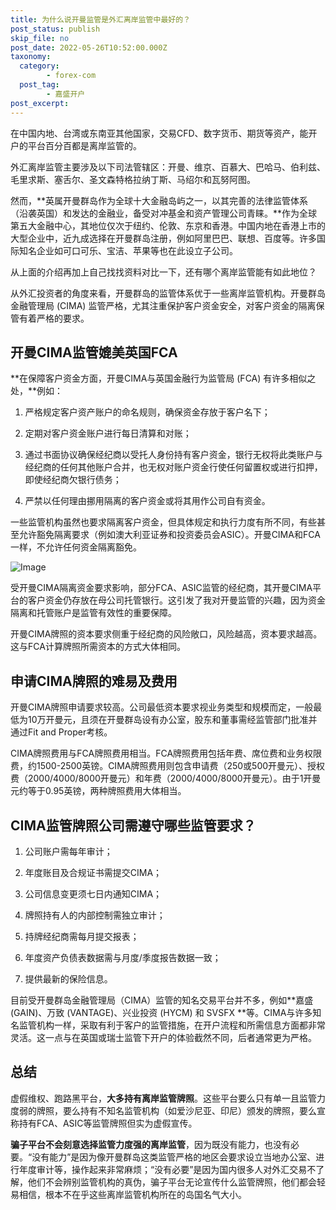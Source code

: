 ```yaml
---
title: 为什么说开曼监管是外汇离岸监管中最好的？
post_status: publish
skip_file: no
post_date: 2022-05-26T10:52:00.000Z
taxonomy:
  category:
        - forex-com
  post_tag:
        - 嘉盛开户
post_excerpt: 
---
```

在中国内地、台湾或东南亚其他国家，交易CFD、数字货币、期货等资产，能开户的平台百分百都是离岸监管的。

外汇离岸监管主要涉及以下司法管辖区：开曼、维京、百慕大、巴哈马、伯利兹、毛里求斯、塞舌尔、圣文森特格拉纳丁斯、马绍尔和瓦努阿图。

然而，**英属开曼群岛作为全球十大金融岛屿之一，以其完善的法律监管体系（沿袭英国）和发达的金融业，备受对冲基金和资产管理公司青睐。**作为全球第五大金融中心，其地位仅次于纽约、伦敦、东京和香港。中国内地在香港上市的大型企业中，近九成选择在开曼群岛注册，例如阿里巴巴、联想、百度等。许多国际知名企业如可口可乐、宝洁、苹果等也在此设立子公司。

从上面的介绍再加上自己找找资料对比一下，还有哪个离岸监管能有如此地位？

从外汇投资者的角度来看，开曼群岛的监管体系优于一些离岸监管机构。开曼群岛金融管理局 (CIMA) 监管严格，尤其注重保护客户资金安全，对客户资金的隔离保管有着严格的要求。

## 开曼CIMA监管媲美英国FCA

**在保障客户资金方面，开曼CIMA与英国金融行为监管局 (FCA) 有许多相似之处，**例如：

1. 严格规定客户资产账户的命名规则，确保资金存放于客户名下；

1. 定期对客户资金账户进行每日清算和对账；

1. 通过书面协议确保经纪商以受托人身份持有客户资金，银行无权将此类账户与经纪商的任何其他账户合并，也无权对账户资金行使任何留置权或进行扣押，即使经纪商欠银行债务；

1. 严禁以任何理由挪用隔离的客户资金或将其用作公司自有资金。

一些监管机构虽然也要求隔离客户资金，但具体规定和执行力度有所不同，有些甚至允许豁免隔离要求（例如澳大利亚证券和投资委员会ASIC）。开曼CIMA和FCA一样，不允许任何资金隔离豁免。

![Image](https://prod-files-secure.s3.us-west-2.amazonaws.com/39ed1227-6d7d-4570-be36-9ccd4a2c4241/bd849744-3fcb-4a37-8312-357962c8f065/image.png?X-Amz-Algorithm=AWS4-HMAC-SHA256&X-Amz-Content-Sha256=UNSIGNED-PAYLOAD&X-Amz-Credential=ASIAZI2LB466XWD7NNDA%2F20250627%2Fus-west-2%2Fs3%2Faws4_request&X-Amz-Date=20250627T101339Z&X-Amz-Expires=3600&X-Amz-Security-Token=IQoJb3JpZ2luX2VjEHkaCXVzLXdlc3QtMiJHMEUCIHt5QCcv9TgwboAXSm6STSGpeMUDgX0C%2BkCot746J31eAiEA9AMVe%2Ba%2FwXZdYhBhFab7seumrQwZUl7udxStUZBr2nMq%2FwMIchAAGgw2Mzc0MjMxODM4MDUiDI3Wnuco6HFAinp5hircA3tD1ST0mFox6pMaR89eyAGmpbWagqNGcuUENgnfzDoo48UNWOzsGrpbSBR5peOqhyqhpjJT6%2FBRu%2BayXAXJbqktoJDZdLW31dbq0cMTvEj1q9a2u6SYY4vS9acCKVkpTHrq%2FoG%2FxMuYDxHzY4I%2Bxq5CjhxRakFKwLSuy1D%2BYtErCYdu6zQoTLb0RAZD%2FVG95eVsi3NheWvOylzmzQkllPKTyupw8sXU9Vne7xCvxje4gO8%2B3F6lNtPaoS4gvUEmlkEcshIZEmqS8ICo2jkW%2Fglxnr%2BP4TQswNDfe2oZJClVVzSVy25lGH%2BWQ3ZbJ8DrAqRHw5h0S9y7fSAz38EBOO5N2NSqgKVcQiDo8jd9HSb0G0EeQrDB9XZsNHpz88D2foAUj1v%2BblCMsNM31VjdGkN7OfuMJC%2BS2datgQoVYYUxkbmL92cTH0MzoOOogfvIpcy%2FSeisA8a%2B2gMOYn6DOrL%2FT3fdyVeYNOapPtELyBcmShS%2Fa7YivLZer%2Fa4rXBZwk4S%2FucBIfTc3Mq%2FxTqM7IW9npXL%2FEA3kLZG3bkn9V6%2BMB9FehTm2859fRv6O44aZ1WqEDyp9WaCANY04FfKZ1WnAQEOKH%2BYJTO39Qqph%2FgCLEdmNzqDvGrwEmROMJe4%2BcIGOqUBCUiGcvwWeNNp5Q%2FSnIOeuWeKOtgnQszYbg96hAfb0Pxy7XwKHEsqOmNYWd3c71n5%2F3p1wEwMgR0TVONfL13rwWt01TFf%2BboS1zsmPc7i2OC9OCeGopp4C%2F807IH2a4iMiD9xJ0AKqk4RP5eD4mxZ9P1bIDNZFHeb1rXpm4euBlssSUjt5bpUfuLkZtzNYLzmjoUU6214K9Zd%2BqEWglC4QIF3kAol&X-Amz-Signature=39f7c3b5cc9f95e22bb24cd0304a2df12777b3f7319704c560b5fa1f604569b5&X-Amz-SignedHeaders=host&x-amz-checksum-mode=ENABLED&x-id=GetObject)

受开曼CIMA隔离资金要求影响，部分FCA、ASIC监管的经纪商，其开曼CIMA平台的客户资金仍存放在母公司托管银行。这引发了我对开曼监管的兴趣，因为资金隔离和托管账户是监管有效性的重要保障。

开曼CIMA牌照的资本要求侧重于经纪商的风险敞口，风险越高，资本要求越高。这与FCA计算牌照所需资本的方式大体相同。

## **申请CIMA牌照的难易及费用**

开曼CIMA牌照申请要求较高。公司最低资本要求视业务类型和规模而定，一般最低为10万开曼元，且须在开曼群岛设有办公室，股东和董事需经监管部门批准并通过Fit and Proper考核。

CIMA牌照费用与FCA牌照费用相当。FCA牌照费用包括年费、席位费和业务权限费，约1500-2500英镑。CIMA牌照费用则包含申请费（250或500开曼元）、授权费（2000/4000/8000开曼元）和年费（2000/4000/8000开曼元）。由于1开曼元约等于0.95英镑，两种牌照费用大体相当。

## CIMA监管牌照公司需遵守哪些监管要求？

1. 公司账户需每年审计；

1. 年度账目及合规证书需提交CIMA；

1. 公司信息变更须七日内通知CIMA；

1. 牌照持有人的内部控制需独立审计；

1. 持牌经纪商需每月提交报表；

1. 年度资产负债表数据需与月度/季度报告数据一致；

1. 提供最新的保险信息。

目前受开曼群岛金融管理局（CIMA）监管的知名交易平台并不多，例如**嘉盛 (GAIN)、万致 (VANTAGE)、兴业投资 (HYCM) 和 SVSFX **等。CIMA与许多知名监管机构一样，采取有利于客户的监管措施，在开户流程和所需信息方面都非常灵活。这一点与在英国或瑞士监管下开户的体验截然不同，后者通常更为严格。

## 总结

虚假维权、跑路黑平台，**大多持有离岸监管牌照**。这些平台要么只有单一且监管力度弱的牌照，要么持有不知名监管机构（如爱沙尼亚、印尼）颁发的牌照，要么宣称持有FCA、ASIC等监管牌照但实为虚假宣传。

**骗子平台不会刻意选择监管力度强的离岸监管**，因为既没有能力，也没有必要。“没有能力”是因为像开曼群岛这类监管严格的地区会要求设立当地办公室、进行年度审计等，操作起来非常麻烦；“没有必要”是因为国内很多人对外汇交易不了解，他们不会辨别监管机构的真伪，骗子平台无论宣传什么监管牌照，他们都会轻易相信，根本不在乎这些离岸监管机构所在的岛国名气大小。